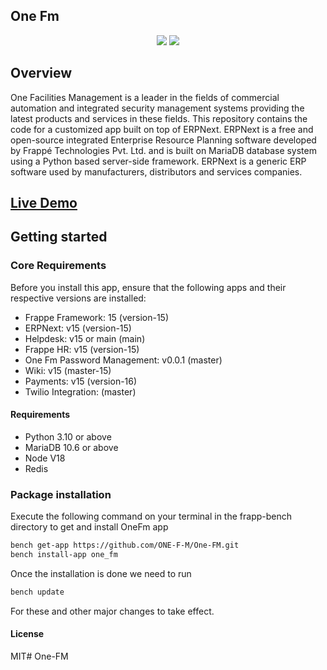 ## One Fm

<p align="center">
  <img src="https://img.shields.io/badge/Frappe-15-blue?style=for-the-badge&logo=frappe">
  <img src="https://img.shields.io/badge/ERPNext-15-green?style=for-the-badge&logo=erpnext">
  <br/>
</p>

## Overview
One Facilities Management is a leader in the fields of commercial automation and integrated security management systems providing the latest products and services in these fields. This repository contains the code for a customized app built on top of ERPNext. ERPNext is a free and open-source integrated Enterprise Resource Planning software developed by Frappé Technologies Pvt. Ltd. and is built on MariaDB database system using a Python based server-side framework. ERPNext is a generic ERP software used by manufacturers, distributors and services companies.

## [Live Demo](https://dev.one-fm.com/)

## Getting started


### Core Requirements
Before you install this app, ensure that the following apps and their respective versions are installed:

- Frappe Framework: 15 (version-15)
- ERPNext: v15 (version-15)
- Helpdesk: v15 or main (main)
- Frappe HR: v15 (version-15)
- One Fm Password Management: v0.0.1 (master)
- Wiki: v15 (master-15)
- Payments: v15 (version-16)
- Twilio Integration: (master)

#### Requirements

- Python 3.10 or above
- MariaDB 10.6 or above
- Node V18
- Redis


### Package installation
Execute the following command on your terminal in the frapp-bench directory to get and install OneFm app
``` bash
bench get-app https://github.com/ONE-F-M/One-FM.git
bench install-app one_fm
```
Once the installation is done we need to run
``` bash
bench update
```
For these and other major changes to take effect.

#### License

MIT# One-FM
